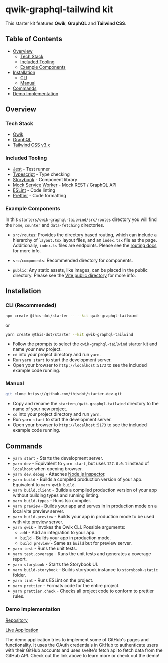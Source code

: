 # qwik-graphql-tailwind kit

This starter kit features **Qwik**, **GraphQL** and **Tailwind CSS**.

## Table of Contents

- [Overview](#overview)
  - [Tech Stack](#tech-stack)
  - [Included Tooling](#included-tooling)
  - [Example Components](#example-components)
- [Installation](#installation)
  - [CLI](#cli-recommended)
  - [Manual](#manual)
- [Commands](#commands)
- [Demo Implementation](#demo-implementation)

## Overview

### Tech Stack

- [Qwik](https://qwik.builder.io/)
- [GraphQL](https://graphql.org/)
- [Tailwind CSS v3.x](https://tailwindcss.com/)

### Included Tooling

- [Jest](https://jestjs.io/) - Test runner
- [Typescript](https://www.typescriptlang.org/) - Type checking
- [Storybook](https://storybook.js.org/) - Component library
- [Mock Service Worker](https://mswjs.io/) - Mock REST / GraphQL API
- [ESLint](https://eslint.org/) - Code linting
- [Prettier](https://prettier.io/) - Code formatting

### Example Components

In this `starters/qwik-graphql-tailwind/src/routes` directory you will find the `home`, `counter` and `data-fetching` directories.

- `src/routes`: Provides the directory based routing, which can include a hierarchy of `layout.tsx` layout files, and an `index.tsx` file as the page. Additionally, `index.ts` files are endpoints. Please see the [routing docs](https://qwik.builder.io/qwikcity/routing/overview/) for more info.

- `src/components`: Recommended directory for components.

- `public`: Any static assets, like images, can be placed in the public directory. Please see the [Vite public directory](https://vitejs.dev/guide/assets.html#the-public-directory) for more info.

## Installation

### CLI (Recommended)

```bash
npm create @this-dot/starter -- --kit qwik-graphql-tailwind
```

or

```bash
yarn create @this-dot/starter --kit qwik-graphql-tailwind
```

- Follow the prompts to select the `qwik-graphql-tailwind` starter kit and name your new project.
- `cd` into your project directory and run `yarn`.
- Run `yarn start` to start the development server.
- Open your browser to `http://localhost:5173` to see the included example code running.

### Manual

```bash
git clone https://github.com/thisdot/starter.dev.git
```

- Copy and rename the `starters/qwik-graphql-tailwind` directory to the name of your new project.
- `cd` into your project directory and run `yarn`.
- Run `yarn start` to start the development server.
- Open your browser to `http://localhost:5173` to see the included example code running.

## Commands

- `yarn start` - Starts the development server.
- `yarn dev` - Equivalent to `yarn start`, but uses `127.0.0.1` instead of `localhost` when opening browser.
- `yarn dev.debug` - Attaches [Node.js inspector](https://nodejs.org/en/docs/inspector).
- `yarn build` - Builds a compiled production version of your app. Equivalent to `yarn qwik build`.
- `yarn build.client` - Builds a compiled production version of your app without building types and running linting.
- `yarn build.types` - Runs tsc compiler.
- `yarn preview` - Builds your app and serves in in production mode on a local vite preview server.
- `yarn build.preview` - Builds your app in production mode to be used with vite preview server.
- `yarn qwik` - Invokes the Qwik CLI. Possible arguments:
  - `add` - Add an integration to your app.
  - `build` - Builds your app in production mode.
  - `build preview` - Same as `build` but for preview server.
- `yarn test` - Runs the unit tests.
- `yarn test.coverage` - Runs the unit tests and generates a coverage report.
- `yarn storybook` - Starts the Storybook UI.
- `yarn build-storybook` - Builds storybook instance to `storybook-static` folder.
- `yarn lint` - Runs ESLint on the project.
- `yarn prettier` - Formats code for the entire project.
- `yarn prettier.check` - Checks all project code to conform to prettier rules.

### Demo Implementation

[Repository](https://github.com/thisdot/starter.dev-github-showcases/tree/main/qwik-graphql-tailwind)

[Live Application](https://qwik-graphql-tailwind.starter.dev/)

The demo application tries to implement some of GitHub's pages and functionality. It uses the OAuth credentials in GitHub to authenticate users with their GitHub accounts and uses svelte's fetch api to fetch data from the GitHub API. Check out the link above to learn more or check out the demo!
